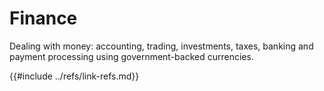 # Finance

Dealing with money: accounting, trading, investments, taxes, banking and payment processing using government-backed currencies.

{{#include ../refs/link-refs.md}}
